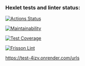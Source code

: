 ### Hexlet tests and linter status:
[![Actions Status](https://github.com/FrissonFrisson/python-project-83/actions/workflows/hexlet-check.yml/badge.svg)](https://github.com/FrissonFrisson/python-project-83/actions)

[![Maintainability](https://api.codeclimate.com/v1/badges/1a1d2aebc7c649f916d6/maintainability)](https://codeclimate.com/github/FrissonFrisson/python-project-83/maintainability)

[![Test Coverage](https://api.codeclimate.com/v1/badges/1a1d2aebc7c649f916d6/test_coverage)](https://codeclimate.com/github/FrissonFrisson/python-project-83/test_coverage)

[![Frisson Lint](https://github.com/FrissonFrisson/python-project-83/actions/workflows/check_lint.yml/badge.svg)](https://github.com/FrissonFrisson/python-project-83/actions/workflows/check_lint.yml)

https://test-4izv.onrender.com/urls